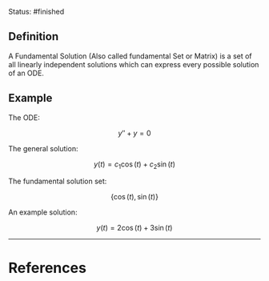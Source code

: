 Status: #finished
## Definition
A Fundamental Solution (Also called fundamental Set or Matrix) is a set of all linearly independent solutions which can express every possible solution of an ODE. 
## Example 
The ODE:

$$
y'' + y = 0
$$


The general solution:

$$
y(t) = c_1 \cos(t) + c_2 \sin(t)
$$


The fundamental solution set:

$$
\{\cos(t), \sin(t)\}
$$


An example solution:

$$
y(t) = 2\cos(t) + 3\sin(t)
$$





---
# References
